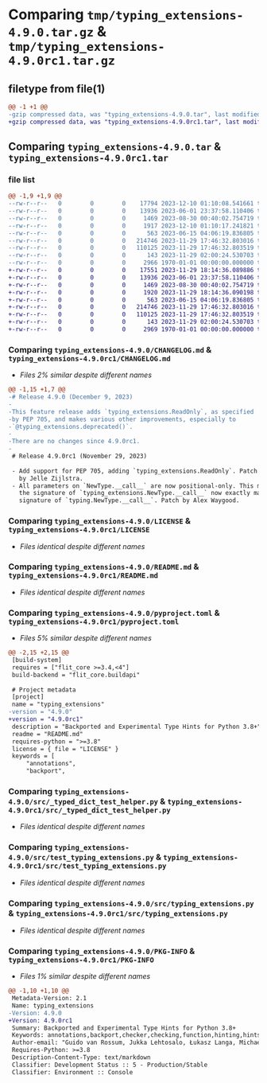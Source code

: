 # Comparing `tmp/typing_extensions-4.9.0.tar.gz` & `tmp/typing_extensions-4.9.0rc1.tar.gz`

## filetype from file(1)

```diff
@@ -1 +1 @@
-gzip compressed data, was "typing_extensions-4.9.0.tar", last modified: Fri Jan  1 00:00:00 2016, max compression
+gzip compressed data, was "typing_extensions-4.9.0rc1.tar", last modified: Fri Jan  1 00:00:00 2016, max compression
```

## Comparing `typing_extensions-4.9.0.tar` & `typing_extensions-4.9.0rc1.tar`

### file list

```diff
@@ -1,9 +1,9 @@
--rw-r--r--   0        0        0    17794 2023-12-10 01:10:08.541661 typing_extensions-4.9.0/CHANGELOG.md
--rw-r--r--   0        0        0    13936 2023-06-01 23:37:58.110406 typing_extensions-4.9.0/LICENSE
--rw-r--r--   0        0        0     1469 2023-08-30 00:40:02.754719 typing_extensions-4.9.0/README.md
--rw-r--r--   0        0        0     1917 2023-12-10 01:10:17.241821 typing_extensions-4.9.0/pyproject.toml
--rw-r--r--   0        0        0      563 2023-06-15 04:06:19.836805 typing_extensions-4.9.0/src/_typed_dict_test_helper.py
--rw-r--r--   0        0        0   214746 2023-11-29 17:46:32.803016 typing_extensions-4.9.0/src/test_typing_extensions.py
--rw-r--r--   0        0        0   110125 2023-11-29 17:46:32.803519 typing_extensions-4.9.0/src/typing_extensions.py
--rw-r--r--   0        0        0      143 2023-11-29 02:00:24.530703 typing_extensions-4.9.0/tox.ini
--rw-r--r--   0        0        0     2966 1970-01-01 00:00:00.000000 typing_extensions-4.9.0/PKG-INFO
+-rw-r--r--   0        0        0    17551 2023-11-29 18:14:36.089886 typing_extensions-4.9.0rc1/CHANGELOG.md
+-rw-r--r--   0        0        0    13936 2023-06-01 23:37:58.110406 typing_extensions-4.9.0rc1/LICENSE
+-rw-r--r--   0        0        0     1469 2023-08-30 00:40:02.754719 typing_extensions-4.9.0rc1/README.md
+-rw-r--r--   0        0        0     1920 2023-11-29 18:14:36.090198 typing_extensions-4.9.0rc1/pyproject.toml
+-rw-r--r--   0        0        0      563 2023-06-15 04:06:19.836805 typing_extensions-4.9.0rc1/src/_typed_dict_test_helper.py
+-rw-r--r--   0        0        0   214746 2023-11-29 17:46:32.803016 typing_extensions-4.9.0rc1/src/test_typing_extensions.py
+-rw-r--r--   0        0        0   110125 2023-11-29 17:46:32.803519 typing_extensions-4.9.0rc1/src/typing_extensions.py
+-rw-r--r--   0        0        0      143 2023-11-29 02:00:24.530703 typing_extensions-4.9.0rc1/tox.ini
+-rw-r--r--   0        0        0     2969 1970-01-01 00:00:00.000000 typing_extensions-4.9.0rc1/PKG-INFO
```

### Comparing `typing_extensions-4.9.0/CHANGELOG.md` & `typing_extensions-4.9.0rc1/CHANGELOG.md`

 * *Files 2% similar despite different names*

```diff
@@ -1,15 +1,7 @@
-# Release 4.9.0 (December 9, 2023)
-
-This feature release adds `typing_extensions.ReadOnly`, as specified
-by PEP 705, and makes various other improvements, especially to
-`@typing_extensions.deprecated()`.
-
-There are no changes since 4.9.0rc1.
-
 # Release 4.9.0rc1 (November 29, 2023)
 
 - Add support for PEP 705, adding `typing_extensions.ReadOnly`. Patch
   by Jelle Zijlstra.
 - All parameters on `NewType.__call__` are now positional-only. This means that
   the signature of `typing_extensions.NewType.__call__` now exactly matches the
   signature of `typing.NewType.__call__`. Patch by Alex Waygood.
```

### Comparing `typing_extensions-4.9.0/LICENSE` & `typing_extensions-4.9.0rc1/LICENSE`

 * *Files identical despite different names*

### Comparing `typing_extensions-4.9.0/README.md` & `typing_extensions-4.9.0rc1/README.md`

 * *Files identical despite different names*

### Comparing `typing_extensions-4.9.0/pyproject.toml` & `typing_extensions-4.9.0rc1/pyproject.toml`

 * *Files 5% similar despite different names*

```diff
@@ -2,15 +2,15 @@
 [build-system]
 requires = ["flit_core >=3.4,<4"]
 build-backend = "flit_core.buildapi"
 
 # Project metadata
 [project]
 name = "typing_extensions"
-version = "4.9.0"
+version = "4.9.0rc1"
 description = "Backported and Experimental Type Hints for Python 3.8+"
 readme = "README.md"
 requires-python = ">=3.8"
 license = { file = "LICENSE" }
 keywords = [
     "annotations",
     "backport",
```

### Comparing `typing_extensions-4.9.0/src/_typed_dict_test_helper.py` & `typing_extensions-4.9.0rc1/src/_typed_dict_test_helper.py`

 * *Files identical despite different names*

### Comparing `typing_extensions-4.9.0/src/test_typing_extensions.py` & `typing_extensions-4.9.0rc1/src/test_typing_extensions.py`

 * *Files identical despite different names*

### Comparing `typing_extensions-4.9.0/src/typing_extensions.py` & `typing_extensions-4.9.0rc1/src/typing_extensions.py`

 * *Files identical despite different names*

### Comparing `typing_extensions-4.9.0/PKG-INFO` & `typing_extensions-4.9.0rc1/PKG-INFO`

 * *Files 1% similar despite different names*

```diff
@@ -1,10 +1,10 @@
 Metadata-Version: 2.1
 Name: typing_extensions
-Version: 4.9.0
+Version: 4.9.0rc1
 Summary: Backported and Experimental Type Hints for Python 3.8+
 Keywords: annotations,backport,checker,checking,function,hinting,hints,type,typechecking,typehinting,typehints,typing
 Author-email: "Guido van Rossum, Jukka Lehtosalo, Łukasz Langa, Michael Lee" <levkivskyi@gmail.com>
 Requires-Python: >=3.8
 Description-Content-Type: text/markdown
 Classifier: Development Status :: 5 - Production/Stable
 Classifier: Environment :: Console
```

